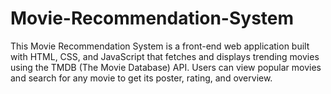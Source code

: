 # Movie-Recommendation-System
This Movie Recommendation System is a front-end web application built with HTML, CSS, and JavaScript that fetches and displays trending movies using the TMDB (The Movie Database) API. Users can view popular movies and search for any movie to get its poster, rating, and overview.
